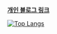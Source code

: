 
__[개인 블로그 링크](https://chanhalee.github.io)__


[![Top Langs](https://github-readme-stats.vercel.app/api/top-langs/?username=chanhalee&exclude_repo=chanhalee.github.io,42_Subjects&layout=compact)](https://github.com/chanhalee/github-readme-stats)
